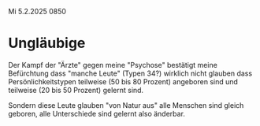 Mi 5.2.2025 0850

# Ungläubige

Der Kampf der "Ärzte"
gegen meine "Psychose"
bestätigt meine Befürchtung
dass "manche Leute" (Typen 34?)
wirklich nicht glauben
dass Persönlichkeitstypen
teilweise (50 bis 80 Prozent)
angeboren sind
und teilweise (20 bis 50 Prozent)
gelernt sind.

Sondern diese Leute glauben
"von Natur aus"
alle Menschen sind gleich geboren,
alle Unterschiede sind
gelernt also änderbar.
